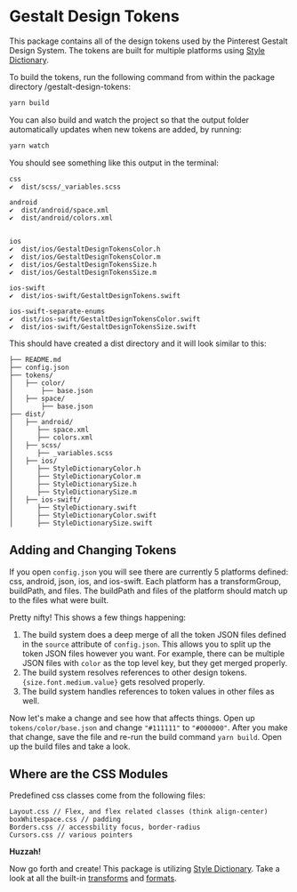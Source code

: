 # Gestalt Design Tokens

This package contains all of the design tokens used by the Pinterest Gestalt Design System. The tokens are built for multiple platforms using [Style Dictionary](https://amzn.github.io/style-dictionary).

To build the tokens, run the following command from within the package directory /gestalt-design-tokens:

```bash
yarn build
```

You can also build and watch the project so that the output folder automatically updates when new tokens are added, by running:

```bash
yarn watch
```

You should see something like this output in the terminal:

```
css
✔︎  dist/scss/_variables.scss

android
✔︎  dist/android/space.xml
✔︎  dist/android/colors.xml


ios
✔︎  dist/ios/GestaltDesignTokensColor.h
✔︎  dist/ios/GestaltDesignTokensColor.m
✔︎  dist/ios/GestaltDesignTokensSize.h
✔︎  dist/ios/GestaltDesignTokensSize.m

ios-swift
✔︎  dist/ios-swift/GestaltDesignTokens.swift

ios-swift-separate-enums
✔︎  dist/ios-swift/GestaltDesignTokensColor.swift
✔︎  dist/ios-swift/GestaltDesignTokensSize.swift
```

This should have created a dist directory and it will look similar to this:

```
├── README.md
├── config.json
├── tokens/
│   ├── color/
│       ├── base.json
│   ├── space/
│       ├── base.json
├── dist/
│   ├── android/
│      ├── space.xml
│      ├── colors.xml
│   ├── scss/
│      ├── _variables.scss
│   ├── ios/
│      ├── StyleDictionaryColor.h
│      ├── StyleDictionaryColor.m
│      ├── StyleDictionarySize.h
│      ├── StyleDictionarySize.m
│   ├── ios-swift/
│      ├── StyleDictionary.swift
│      ├── StyleDictionaryColor.swift
│      ├── StyleDictionarySize.swift
```

## Adding and Changing Tokens

If you open `config.json` you will see there are currently 5 platforms defined: css, android, json, ios, and ios-swift. Each platform has a transformGroup, buildPath, and files. The buildPath and files of the platform should match up to the files what were built.

Pretty nifty! This shows a few things happening:

1. The build system does a deep merge of all the token JSON files defined in the `source` attribute of `config.json`. This allows you to split up the token JSON files however you want. For example, there can be multiple JSON files with `color` as the top level key, but they get merged properly.
1. The build system resolves references to other design tokens. `{size.font.medium.value}` gets resolved properly.
1. The build system handles references to token values in other files as well.

Now let's make a change and see how that affects things. Open up `tokens/color/base.json` and change `"#111111"` to `"#000000"`. After you make that change, save the file and re-run the build command `yarn build`. Open up the build files and take a look.

## Where are the CSS Modules

Predefined css classes come from the following files:

```
Layout.css // Flex, and flex related classes (think align-center)
boxWhitespace.css // padding
Borders.css // accessbility focus, border-radius
Cursors.css // various pointers
```

**Huzzah!**

Now go forth and create! This package is utilizing [Style Dictionary](https://amzn.github.io/style-dictionary). Take a look at all the built-in [transforms](https://amzn.github.io/style-dictionary/#/transforms?id=pre-defined-transforms) and [formats](https://amzn.github.io/style-dictionary/#/formats?id=pre-defined-formats).
